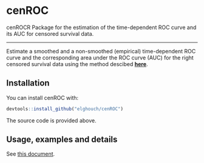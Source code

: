 # cenROC
cenROCR Package for the estimation of the time-dependent ROC curve and its AUC for censored survival data.
***

Estimate a smoothed and a non-smoothed (empirical) time-dependent ROC curve and the corresponding area under the ROC
curve (AUC) for the right censored survival data using the method descibed **[here](Paper.pdf)**.

## Installation

You can install cenROC with:

``` r
devtools::install_github("elghouch/cenROC")
```
The source code is provided above.

## Usage, examples and details

See [this document](cenROC.pdf).
